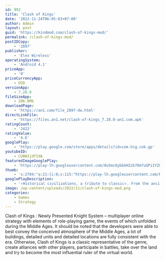 ```yaml
---
id: 992
title: 'Clash of Kings'
date: '2022-11-24T06:05:03+07:00'
author: Admin
layout: post
guid: 'https://kindmod.com/clash-of-kings-mod/'
permalink: /clash-of-kings-mod/
postIDCopy:
    - '2897'
publisher:
    - 'Elex Wireless'
operatingSystem:
    - 'Android 4.1'
priceApp:
    - '0'
priceCurrencyApp:
    - USD
versionApp:
    - 7.28.0
fileSizeApp:
    - 206.0Mb
downloadPage:
    - 'https://an1.com/file_2897-dw.html'
directLinkFile:
    - 'https://files.an1.net/clash-of-kings_7.28.0-an1.com.apk'
ratingCount:
    - '2422'
ratingValue:
    - '4.6'
googlePlay:
    - 'https://play.google.com/store/apps/details?id=com.hcg.cok.gp'
youtubeID:
    - CU8WJjdfIdA
featuredImageGooglePlay:
    - 'https://play-lh.googleusercontent.com/0u5mcOybbGHZzb7Om7uGPiIYZ0Jk_aI45ozSmbTxkV5BCovZKfLsieD0YrLPo18JgW0'
thumb:
    - 's:2704:"a:21:{i:0;s:115:"https://play-lh.googleusercontent.com/REkv7n4daqKK5Gmrrl_drbMvBqoXARWUeWxy1kXLF8UqcGz1LJks4YSnuAg0gSg98nE=w526-h296";i:1;s:115:"https://play-lh.googleusercontent.com/zEQlgdt2pLQrMzaBfSjcgim5wmN3dfu_EIlpbtKlQBhwIcvYDrTTtWXG6RLSazKjQVs=w526-h296";i:2;s:114:"https://play-lh.googleusercontent.com/AT2ljPri22TwrkIR32HymcRsuZ-kbhd3_Ru-8P_EpUTbKAGeCwC3L7fzpy5a22saJA=w526-h296";i:3;s:115:"https://play-lh.googleusercontent.com/Iz-4lZtt0RuhxkpJSUzptKwmFs6nEpgMtl7xrkabYCdPIIGXSHyzUbd91bACsTaYsYY=w526-h296";i:4;s:114:"https://play-lh.googleusercontent.com/3m9p0kltGuMk4L8z3KOBguXDelFYbtPuX0QlZtNN77lVK5jxOOvbRgzmKmoTm47Zpw=w526-h296";i:5;s:115:"https://play-lh.googleusercontent.com/TaiaSZ12xDw43qOf6QZlHeUZeNEnaPa-KPs6H3XGPCc-UdjHWC-vCqCRtWf3xKpuZLg=w526-h296";i:6;s:115:"https://play-lh.googleusercontent.com/_H06dZQ4m21-2EoKriL-3RaFuKO67Mpye5-9BMfBTisRvGjMZ5B4pKiC7lZAYDeANbY=w526-h296";i:7;s:115:"https://play-lh.googleusercontent.com/eO3pZe2O6t3gn2PtIWJaSFO5JguI7ODoxU7kxV0ku2vB9trm_ne7Ew5oTRZYz3mF3Ec=w526-h296";i:8;s:116:"https://play-lh.googleusercontent.com/AVj6Rh51kJveHarQxBwUFM1A_rvhxKauVcTq0ckUnWQknXTYSgUyOqzTiiYY3uvWFKLB=w526-h296";i:9;s:116:"https://play-lh.googleusercontent.com/FJFWupEhyEnVRoZ1BKYoMnzxG4h_UbngmMCs2o5RH1yXTJUD8VMwAnsKJXDKOFyHrHs5=w526-h296";i:10;s:115:"https://play-lh.googleusercontent.com/_ZgHFEeFxA19uIRBWyv17i45uiwF7EKh3ldr25pASX6C3zaL9UXDnvRcYmQznLPZ1Cw=w526-h296";i:11;s:115:"https://play-lh.googleusercontent.com/ld-j8R-RX3oMonWC0yvqL73ZCXQ3bdpHWtaxiDai487ejw9J6HNjqSlOlJD5LIuhpCU=w526-h296";i:12;s:115:"https://play-lh.googleusercontent.com/dc5ZyrO5mhOiycvj_qZFjTeQayrJG27D2PJtq2V5JTnoEMULX2aORfFtMEq5aesXJQg=w526-h296";i:13;s:114:"https://play-lh.googleusercontent.com/U_B0b6VZ_uAjeXjCcAU2h7ACMh4liHU-l1OYQCXpqLlJWwncsnhEkQdK6_iQ9wJcfw=w526-h296";i:14;s:114:"https://play-lh.googleusercontent.com/pCYCfjSb80LotRjqbeCyUc0-29XWxlyWxl3UyyDKDD37Z5S7n3eAJ86lBCMUjRcMjQ=w526-h296";i:15;s:115:"https://play-lh.googleusercontent.com/TlbycFjj1t8K9l1dSn_tupj1O8r1WLFy1SXNbBeSHhjrHfeWpKMAb7YX0rDlzyJ0JYE=w526-h296";i:16;s:115:"https://play-lh.googleusercontent.com/BX6UVrCTZKbPknGi0EtxUIvKQ4K6xcF-kyNsP-y-t0mQcXNpiPA2aetQZpayZoGa7bU=w526-h296";i:17;s:114:"https://play-lh.googleusercontent.com/EQKfFv7KP-6VMQ-TK9xArPV1EmmboXzjslv7Omp71C7kRWStdRqIe9-YanvznL8Fwg=w526-h296";i:18;s:115:"https://play-lh.googleusercontent.com/uAuEHArJ7AUCxLejt2QfgtycWBqeuSDPdhW0QdFa9DGq0KuKWxqDZ-yis8IJKZ-SDqA=w526-h296";i:19;s:116:"https://play-lh.googleusercontent.com/IOEJ2ih-Tw_VbqDcUAwvzAhhP0rothWFrPUgcaSdPPoNHuGBU39ONacZErbmmyI8ENJK=w526-h296";i:20;s:115:"https://play-lh.googleusercontent.com/y0U3Dle0Hk4a-39Wg_qkJqq2BTbV1N_AikQ7FfTvPrPAqEmotTy_JAV7wlQ_2iIPdv8=w526-h296";}";'
googlePlayDescription:
    - '⭐Historical civilizations, a tribute to classic⭐. From the ancient Viking warriors of the northern land to the deadly riders of the middle east desert, Clash of Kings offers players 5 unique civilizations inspired by the mighty historical empires once conquered the continents -  Viking, Yamato, Crescent, Huaxia, and Dragon-Born, each of which has its own unique features and designs to explore.. ⭐Reign the empire and build your legacy⭐'
image: /wp-content/uploads/2022/11/clash-of-kings-mod.png
categories:
    - Games
    - Strategy
---
```


Clash of Kings : Newly Presented Knight System – multiplayer online strategy with elements of role-playing game, the events of which unfolded during the Middle Ages. It should be noted that the developers were able to best convey the conceived atmosphere of the Middle Ages, a lot of buildings, detailed units and detailed locations are fully consistent with the era. Otherwise, Clash of Kings is a classic representative of the genre, create alliances with other players, participate in battles, take over the land and try to become the most influential ruler of the virtual world.